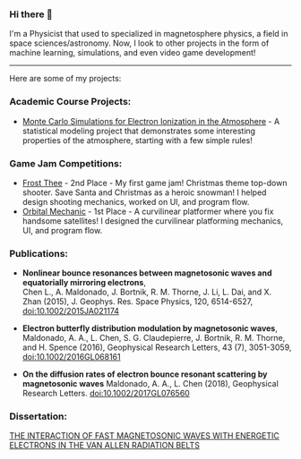 ### Hi there 👋

I'm a Physicist that used to specialized in magnetosphere physics, a field in space sciences/astronomy. Now, I look to other projects in the form of machine learning, simulations, and even video game development!

---

Here are some of my projects:

### Academic Course Projects:
- [Monte Carlo Simulations for Electron Ionization in the Atmosphere](https://github.com/mandomal-coursework/monte-carlo-final-project) - A statistical modeling project that demonstrates some interesting properties of the atmosphere, starting with a few simple rules!

### Game Jam Competitions:
- [Frost Thee](https://pozitronic.itch.io/frost-thee) - 2nd Place - My first game jam! Christmas theme top-down shooter. Save Santa and Christmas as a heroic snowman! I helped design shooting mechanics, worked on UI, and program flow.
- [Orbital Mechanic](https://alephlol.itch.io/orbital-mechanic) - 1st Place - A curvilinear platformer where you fix handsome satellites! I designed the curvilinear platforming mechanics, UI, and program flow.


### Publications:

- **Nonlinear bounce resonances between magnetosonic waves and equatorially
mirroring electrons**,  
Chen L., A. Maldonado, J. Bortnik, R. M. Thorne, J. Li, L. Dai, and X. Zhan (2015), J. Geophys. Res. Space Physics, 120, 6514-6527, [doi:10.1002/2015JA021174](https://doi.org/10.1002/2015JA021174)

- **Electron butterfly distribution modulation by magnetosonic waves**,
Maldonado, A. A., L. Chen, S. G. Claudepierre, J. Bortnik, R. M. Thorne, and H. Spence (2016), Geophysical Research Letters, 43 (7), 3051-3059, [doi:10.1002/2016GL068161](https://doi.org/10.1002/2016GL068161)

- **On the diffusion rates of electron bounce resonant scattering by magnetosonic waves**
Maldonado, A. A., L. Chen (2018), Geophysical Research Letters. [doi:10.1002/2017GL076560](https://doi.org/10.1002/2017GL076560)

### Dissertation:
[THE INTERACTION OF FAST MAGNETOSONIC WAVES WITH ENERGETIC ELECTRONS IN THE VAN ALLEN RADIATION BELTS](https://utd-ir.tdl.org/bitstream/handle/10735.1/6434/ETD-5608-032-MALDONADO-9427.13.pdf)

<!--
**mandomal/mandomal** is a ✨ _special_ ✨ repository because its `README.md` (this file) appears on your GitHub profile.

---



Here are some ideas to get you started:

- 🔭 I’m currently working on ...
- 🌱 I’m currently learning ...
- 👯 I’m looking to collaborate on ...
- 🤔 I’m looking for help with ...
- 💬 Ask me about ...
- 📫 How to reach me: ...
- 😄 Pronouns: ...
- ⚡ Fun fact: ...
-->
